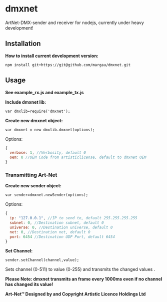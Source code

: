 # dmxnet
ArtNet-DMX-sender and receiver for nodejs,
currently under heavy development!

## Installation

**How to install current development version:**

`npm install git+https://git@github.com/margau/dmxnet.git `

## Usage

**See example_rx.js and example_tx.js**

**Include dmxnet lib:**

`var dmxlib=require('dmxnet');`

**Create new dmxnet object:**

`var dmxnet = new dmxlib.dmxnet(options);`

Options:

```javascript
{
  verbose: 1, //Verbosity, default 0
  oem: 0 //OEM Code from artisticlicense, default to dmxnet OEM
}
```

### Transmitting Art-Net

**Create new sender object:**

`var sender=dmxnet.newSender(options);`

Options:

```javascript
{
  ip: "127.0.0.1", //IP to send to, default 255.255.255.255
  subnet: 0, //Destination subnet, default 0
  universe: 0, //Destination universe, default 0
  net: 0, //Destination net, default 0
  port: 6454 //Destination UDP Port, default 6454
}
```

**Set Channel:**

`sender.setChannel(channel,value);`

Sets channel (0-511) to value (0-255) and transmits the changed values .

**Please Note: dmxnet transmits an frame every 1000ms even if no channel has changed its value!**

**Art-Net™ Designed by and Copyright Artistic Licence Holdings Ltd**